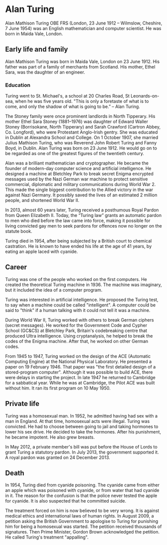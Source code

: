 # Alan Turing

Alan Mathison Turing OBE FRS (London, 23 June 1912 – Wilmslow, Cheshire, 7 June 1954) was an English mathematician and computer scientist. He was born in Maida Vale, London.

## Early life and family
Alan Mathison Turing was born in Maida Vale, London on 23 June 1912. His father was part of a family of merchants from Scotland. His mother, Ethel Sara, was the daughter of an engineer.

### Education
Turing went to St. Michael's, a school at 20 Charles Road, St Leonards-on-sea, when he was five years old.
"This is only a foretaste of what is to come, and only the shadow of what is going to be.” – Alan Turing.

The Stoney family were once prominent landlords in North Tipperary. His mother Ethel Sara Stoney (1881–1976) was daughter of Edward Waller Stoney (Borrisokane, North Tipperary) and Sarah Crawford (Cartron Abbey, Co. Longford), who were Protestant Anglo-Irish gentry. She was educated in Dublin at Alexandra School and College. On 1 October 1907, she married Julius Mathison Turing, who was Reverend John Robert Turing and Fanny Boyd, in Dublin. Alan Turing was born on 23 June 1912. He would go on to be regarded as one of the greatest figures of the twentieth century.

Alan was a brilliant mathematician and cryptographer. He became the founder of modern-day computer science and artificial intelligence. He designed a machine at Bletchley Park to break secret Enigma encrypted messages used by the Nazi German war machine to protect sensitive commercial, diplomatic and military communications during World War 2. This made the single biggest contribution to the Allied victory in the war against Nazi Germany. It possibly saved the lives of an estimated 2 million people, and shortened World War II.

In 2013, almost 60 years later, Turing received a posthumous Royal Pardon from Queen Elizabeth II. Today, the “Turing law” grants an automatic pardon to men who died before the law came into force, making it possible for living convicted gay men to seek pardons for offences now no longer on the statute book.

Turing died in 1954, after being subjected by a British court to chemical castration. He is known to have ended his life at the age of 41 years, by eating an apple laced with cyanide.

## Career
Turing was one of the people who worked on the first computers. He created the theoretical Turing machine in 1936. The machine was imaginary, but it included the idea of a computer program.

Turing was interested in artificial intelligence. He proposed the Turing test, to say when a machine could be called "intelligent". A computer could be said to "think" if a human talking with it could not tell it was a machine.

During World War II, Turing worked with others to break German ciphers (secret messages). He worked for the Government Code and Cypher School (GC&CS) at Bletchley Park, Britain's codebreaking centre that produced Ultra intelligence.
Using cryptanalysis, he helped to break the codes of the Enigma machine. After that, he worked on other German codes.

From 1945 to 1947, Turing worked on the design of the ACE (Automatic Computing Engine) at the National Physical Laboratory. He presented a paper on 19 February 1946. That paper was "the first detailed design of a stored-program computer". Although it was possible to build ACE, there were delays in starting the project. In late 1947 he returned to Cambridge for a sabbatical year. While he was at Cambridge, the Pilot ACE was built without him. It ran its first program on 10 May 1950.

## Private life
Turing was a homosexual man. In 1952, he admitted having had sex with a man in England. At that time, homosexual acts were illegal. Turing was convicted. He had to choose between going to jail and taking hormones to lower his sex drive. He decided to take the hormones. After his punishment, he became impotent. He also grew breasts.

In May 2012, a private member's bill was put before the House of Lords to grant Turing a statutory pardon. In July 2013, the government supported it. A royal pardon was granted on 24 December 2013.

## Death
In 1954, Turing died from cyanide poisoning. The cyanide came from either an apple which was poisoned with cyanide, or from water that had cyanide in it. The reason for the confusion is that the police never tested the apple for cyanide. It is also suspected that he committed suicide.

The treatment forced on him is now believed to be very wrong. It is against medical ethics and international laws of human rights. In August 2009, a petition asking the British Government to apologise to Turing for punishing him for being a homosexual was started. The petition received thousands of signatures. Then Prime Minister, Gordon Brown acknowledged the petition. He called Turing's treatment "appalling".
